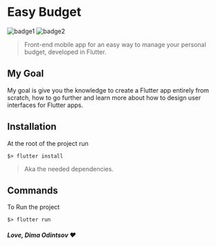 # Easy Budget

![badge1](https://img.shields.io/badge/dart-%230175C2.svg?style=for-the-badge&logo=dart&logoColor=white) ![badge2](https://img.shields.io/badge/Flutter-%2302569B.svg?style=for-the-badge&logo=Flutter&logoColor=white)
> Front-end mobile app for an easy way to manage your personal budget, developed in Flutter.

## My Goal

My goal is give you the knowledge to create a Flutter app entirely from scratch, how to go further and learn more about how to design user interfaces for Flutter apps.

## Installation
At the root of the project run
```
$> flutter install
```
>  Aka the needed dependencies.

## Commands
To Run the project
```
$> flutter run
```

##### Love, Dima Odintsov ❤️
